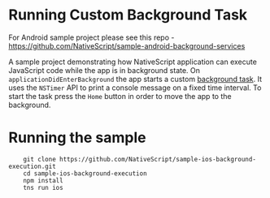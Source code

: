 # Running Custom Background Task

For Android sample project please see this repo - https://github.com/NativeScript/sample-android-background-services

A sample project demonstrating how NativeScript application can execute JavaScript code while the app is in background state. On `applicationDidEnterBackground` the app starts a custom [background task](https://developer.apple.com/library/ios/documentation/iPhone/Conceptual/iPhoneOSProgrammingGuide/BackgroundExecution/BackgroundExecution.html). It uses the `NSTimer` API to print a console message on a fixed time interval. To start the task press the `Home` button in order to move the app to the background.

# Running the sample
```shell
    git clone https://github.com/NativeScript/sample-ios-background-execution.git
    cd sample-ios-background-execution
    npm install
    tns run ios
```
